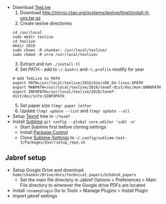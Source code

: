 * Download [TexLive](https://www.tug.org/texlive/)
    1. Download http://mirror.ctan.org/systems/texlive/tlnet/install-tl-unx.tar.gz
    2. Create texlive directories
    ~~~
    cd /usr/local
    sudo mkdir texlive
    cd texlive
    mkdir 2016
    sudo chown -R shankar: /usr/local/texlive/
    sudo chmod -R u+rw /usr/local/texlive/
    ~~~
    3. Extract and run `./install-tl`
    4. Set PATH - add to `~/.bashrc` and `~\.profile` modify for year
    ~~~
    # Add TeXLive to PATH
    export PATH=/usr/local/texlive/2016/bin/x86_64-linux:$PATH
    export MANPATH=/usr/local/texlive/2016/texmf-dist/doc/man:$MANPATH
    export INFOPATH=/usr/local/texlive/2016/texmf-dist/doc/info:$INFOPATH
    ~~~
    5. Set paper size `tlmgr paper letter`
    6. Update `tlmgr update --list` and `tlmgr update --all`
* Setup [Texmf](https://github.com/skulumani/texmf) tree in `~/texmf`
* Install [Sublime](https://www.sublimetext.com/)
    `git config --global core.editor 'subl -w'`
    * Start Sublime first before cloning settings
    * Install [Package Control](https://packagecontrol.io/installation)
    * Clone [Sublime-Settings](https://github.com/skulumani/sublime_settings) to `~/.config/sublime-text-3/Packages/User/setup_repo.sh`
    

## Jabref setup

* Setup Google Drive and download `home/shankar/Drive/docs/technical_papers/bibdesk_papers`
    * Set the main file directory in Jabref Options > Preferences > Main File directory to wherever the Google drive PDFs are located
* Install `renameplugin` Go to Tools > Manage Plugins > Install Plugin
* Import jabref settings
